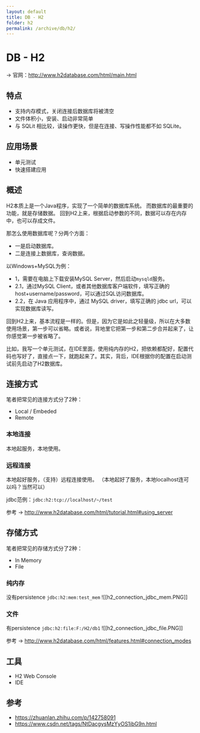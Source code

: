 ```yaml
---
layout: default
title: DB - H2
folder: h2
permalink: /archive/db/h2/
---
```


# DB - H2

-> 官网：http://www.h2database.com/html/main.html

## 特点
- 支持内存模式，关闭连接后数据库将被清空
- 文件体积小，安装、启动非常简单
- 与 SQLit 相比较，读操作更快，但是在连接、写操作性能都不如 SQLite。

## 应用场景
- 单元测试
- 快速搭建应用

## 概述
H2本质上是一个Java程序，实现了一个简单的数据库系统。
而数据库的最重要的功能，就是存储数据。
回到H2上来，根据启动参数的不同，数据可以存在内存中，也可以存成文件。

那怎么使用数据库呢？分两个方面：
- 一是启动数据库。
- 二是连接上数据库，查询数据。

以Windows+MySQL为例：
- 1，需要在电脑上下载安装MySQL Server，然后启动`mysqld`服务。
- 2.1，通过MySQL Client，或者其他数据库客户端软件，填写正确的host+username/password，可以通过SQL访问数据库。
- 2.2，在 Java 应用程序中，通过 MySQL driver，填写正确的 jdbc url，可以实现数据库读写。

回到H2上来，基本流程是一样的。但是，因为它是如此之轻量级，所以在大多数使用场景，第一步可以省略。或者说，背地里它把第一步和第二步合并起来了，让你感觉第一步被省略了。

比如，我写一个单元测试，在IDE里面，使用纯内存的H2，把依赖都配好，配置代码也写好了，直接点一下，就跑起来了。其实，背后，IDE根据你的配置在启动测试前先启动了H2数据库。

## 连接方式
笔者把常见的连接方式分了2种：
- Local / Embeded
- Remote

### 本地连接
本地起服务，本地使用。

### 远程连接
本地起好服务，（支持）远程连接使用。
（本地起好了服务，本地localhost连可以吗？当然可以）

jdbc范例：`jdbc:h2:tcp://localhost/~/test`

参考 -> http://www.h2database.com/html/tutorial.html#using_server

## 存储方式
笔者把常见的存储方式分了2种：
- In Memory
- File

### 纯内存
没有persistence
`jdbc:h2:mem:test_mem`
![[h2_connection_jdbc_mem.PNG]]

### 文件
有persistence
`jdbc:h2:file:F:/H2/db1`
![[h2_connection_jdbc_file.PNG]]

参考 -> http://www.h2database.com/html/features.html#connection_modes

## 工具
- H2 Web Console
- IDE

## 参考
- https://zhuanlan.zhihu.com/p/142758091
- https://www.csdn.net/tags/NtDacgysMzYyOS1ibG9n.html